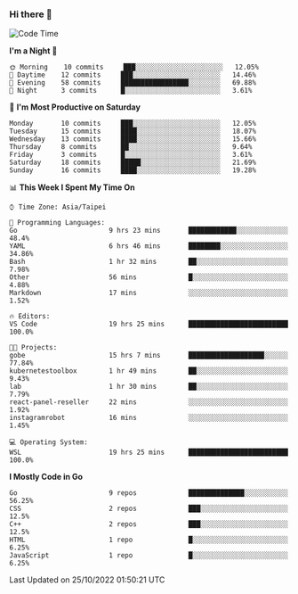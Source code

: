 ### Hi there 👋

<!--START_SECTION:waka-->
![Code Time](http://img.shields.io/badge/Code%20Time-542%20hrs%2027%20mins-blue)

**I'm a Night 🦉** 

```text
🌞 Morning    10 commits     ███░░░░░░░░░░░░░░░░░░░░░░   12.05% 
🌆 Daytime    12 commits     ███░░░░░░░░░░░░░░░░░░░░░░   14.46% 
🌃 Evening    58 commits     █████████████████░░░░░░░░   69.88% 
🌙 Night      3 commits      █░░░░░░░░░░░░░░░░░░░░░░░░   3.61%

```
📅 **I'm Most Productive on Saturday** 

```text
Monday       10 commits     ███░░░░░░░░░░░░░░░░░░░░░░   12.05% 
Tuesday      15 commits     ████░░░░░░░░░░░░░░░░░░░░░   18.07% 
Wednesday    13 commits     ████░░░░░░░░░░░░░░░░░░░░░   15.66% 
Thursday     8 commits      ██░░░░░░░░░░░░░░░░░░░░░░░   9.64% 
Friday       3 commits      █░░░░░░░░░░░░░░░░░░░░░░░░   3.61% 
Saturday     18 commits     █████░░░░░░░░░░░░░░░░░░░░   21.69% 
Sunday       16 commits     ████░░░░░░░░░░░░░░░░░░░░░   19.28%

```


📊 **This Week I Spent My Time On** 

```text
⌚︎ Time Zone: Asia/Taipei

💬 Programming Languages: 
Go                       9 hrs 23 mins       ████████████░░░░░░░░░░░░░   48.4% 
YAML                     6 hrs 46 mins       ████████░░░░░░░░░░░░░░░░░   34.86% 
Bash                     1 hr 32 mins        ██░░░░░░░░░░░░░░░░░░░░░░░   7.98% 
Other                    56 mins             █░░░░░░░░░░░░░░░░░░░░░░░░   4.88% 
Markdown                 17 mins             ░░░░░░░░░░░░░░░░░░░░░░░░░   1.52%

🔥 Editors: 
VS Code                  19 hrs 25 mins      █████████████████████████   100.0%

🐱‍💻 Projects: 
gobe                     15 hrs 7 mins       ███████████████████░░░░░░   77.84% 
kubernetestoolbox        1 hr 49 mins        ██░░░░░░░░░░░░░░░░░░░░░░░   9.43% 
lab                      1 hr 30 mins        ██░░░░░░░░░░░░░░░░░░░░░░░   7.79% 
react-panel-reseller     22 mins             ░░░░░░░░░░░░░░░░░░░░░░░░░   1.92% 
instagramrobot           16 mins             ░░░░░░░░░░░░░░░░░░░░░░░░░   1.45%

💻 Operating System: 
WSL                      19 hrs 25 mins      █████████████████████████   100.0%

```

**I Mostly Code in Go** 

```text
Go                       9 repos             ██████████████░░░░░░░░░░░   56.25% 
CSS                      2 repos             ███░░░░░░░░░░░░░░░░░░░░░░   12.5% 
C++                      2 repos             ███░░░░░░░░░░░░░░░░░░░░░░   12.5% 
HTML                     1 repo              █░░░░░░░░░░░░░░░░░░░░░░░░   6.25% 
JavaScript               1 repo              █░░░░░░░░░░░░░░░░░░░░░░░░   6.25%

```



 Last Updated on 25/10/2022 01:50:21 UTC
<!--END_SECTION:waka-->

<!--
**omegaatt36/omegaatt36** is a ✨ _special_ ✨ repository because its `README.md` (this file) appears on your GitHub profile.

Here are some ideas to get you started:

- 🔭 I’m currently working on ...
- 🌱 I’m currently learning ...
- 👯 I’m looking to collaborate on ...
- 🤔 I’m looking for help with ...
- 💬 Ask me about ...
- 📫 How to reach me: ...
- 😄 Pronouns: ...
- ⚡ Fun fact: ...
-->
